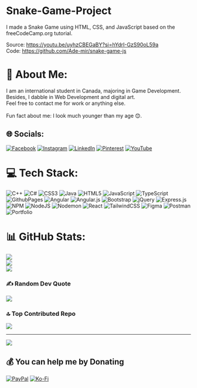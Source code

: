 # Snake-Game-Project

I made a Snake Game using HTML, CSS, and JavaScript based on the freeCodeCamp.org tutorial.

Source: https://youtu.be/uyhzCBEGaBY?si=hYdrI-GzS90oL59a <br>
Code: https://github.com/Ade-mir/snake-game-js

# 💫 About Me:
I am an international student in Canada, majoring in Game Development. Besides, I dabble in Web Development and digital art. <br>Feel free to contact me for work or anything else.<br><br>Fun fact about me: I look much younger than my age 😊.


## 🌐 Socials:
[![Facebook](https://img.shields.io/badge/Facebook-%231877F2.svg?logo=Facebook&logoColor=white)](https://facebook.com/profile.php?id=100030823129717) [![Instagram](https://img.shields.io/badge/Instagram-%23E4405F.svg?logo=Instagram&logoColor=white)](https://instagram.com/mr.moony__/) [![LinkedIn](https://img.shields.io/badge/LinkedIn-%230077B5.svg?logo=linkedin&logoColor=white)](https://linkedin.com/in/q-tuan-tran-82371a257/) [![Pinterest](https://img.shields.io/badge/Pinterest-%23E60023.svg?logo=Pinterest&logoColor=white)](https://pinterest.com/tranquangtuan060703/) [![YouTube](https://img.shields.io/badge/YouTube-%23FF0000.svg?logo=YouTube&logoColor=white)](https://youtube.com/@UCICxhv7GwnSrwenqrGzZ4DQ) 

# 💻 Tech Stack:
![C++](https://img.shields.io/badge/c++-%2300599C.svg?style=for-the-badge&logo=c%2B%2B&logoColor=white) ![C#](https://img.shields.io/badge/c%23-%23239120.svg?style=for-the-badge&logo=csharp&logoColor=white) ![CSS3](https://img.shields.io/badge/css3-%231572B6.svg?style=for-the-badge&logo=css3&logoColor=white) ![Java](https://img.shields.io/badge/java-%23ED8B00.svg?style=for-the-badge&logo=openjdk&logoColor=white) ![HTML5](https://img.shields.io/badge/html5-%23E34F26.svg?style=for-the-badge&logo=html5&logoColor=white) ![JavaScript](https://img.shields.io/badge/javascript-%23323330.svg?style=for-the-badge&logo=javascript&logoColor=%23F7DF1E) ![TypeScript](https://img.shields.io/badge/typescript-%23007ACC.svg?style=for-the-badge&logo=typescript&logoColor=white) ![GithubPages](https://img.shields.io/badge/github%20pages-121013?style=for-the-badge&logo=github&logoColor=white) ![Angular](https://img.shields.io/badge/angular-%23DD0031.svg?style=for-the-badge&logo=angular&logoColor=white) ![Angular.js](https://img.shields.io/badge/angular.js-%23E23237.svg?style=for-the-badge&logo=angularjs&logoColor=white) ![Bootstrap](https://img.shields.io/badge/bootstrap-%238511FA.svg?style=for-the-badge&logo=bootstrap&logoColor=white) ![jQuery](https://img.shields.io/badge/jquery-%230769AD.svg?style=for-the-badge&logo=jquery&logoColor=white) ![Express.js](https://img.shields.io/badge/express.js-%23404d59.svg?style=for-the-badge&logo=express&logoColor=%2361DAFB) ![NPM](https://img.shields.io/badge/NPM-%23CB3837.svg?style=for-the-badge&logo=npm&logoColor=white) ![NodeJS](https://img.shields.io/badge/node.js-6DA55F?style=for-the-badge&logo=node.js&logoColor=white) ![Nodemon](https://img.shields.io/badge/NODEMON-%23323330.svg?style=for-the-badge&logo=nodemon&logoColor=%BBDEAD) ![React](https://img.shields.io/badge/react-%2320232a.svg?style=for-the-badge&logo=react&logoColor=%2361DAFB) ![TailwindCSS](https://img.shields.io/badge/tailwindcss-%2338B2AC.svg?style=for-the-badge&logo=tailwind-css&logoColor=white) ![Figma](https://img.shields.io/badge/figma-%23F24E1E.svg?style=for-the-badge&logo=figma&logoColor=white) ![Postman](https://img.shields.io/badge/Postman-FF6C37?style=for-the-badge&logo=postman&logoColor=white) ![Portfolio](https://img.shields.io/badge/Portfolio-%23000000.svg?style=for-the-badge&logo=firefox&logoColor=#FF7139)
# 📊 GitHub Stats:
![](https://github-readme-stats.vercel.app/api?username=tuantranquang0607&theme=dark&hide_border=false&include_all_commits=true&count_private=true)<br/>
![](https://github-readme-streak-stats.herokuapp.com/?user=tuantranquang0607&theme=dark&hide_border=false)<br/>
![](https://github-readme-stats.vercel.app/api/top-langs/?username=tuantranquang0607&theme=dark&hide_border=false&include_all_commits=true&count_private=true&layout=compact)

### ✍️ Random Dev Quote
![](https://quotes-github-readme.vercel.app/api?type=horizontal&theme=radical)

### 🔝 Top Contributed Repo
![](https://github-contributor-stats.vercel.app/api?username=tuantranquang0607&limit=5&theme=dark&combine_all_yearly_contributions=true)

---
[![](https://visitcount.itsvg.in/api?id=tuantranquang0607&icon=0&color=3)](https://visitcount.itsvg.in)

  ## 💰 You can help me by Donating
  [![PayPal](https://img.shields.io/badge/PayPal-00457C?style=for-the-badge&logo=paypal&logoColor=white)](https://paypal.me/tuantran6703) [![Ko-Fi](https://img.shields.io/badge/Ko--fi-F16061?style=for-the-badge&logo=ko-fi&logoColor=white)](https://ko-fi.com/tuantran6703) 

  
<!-- Proudly created with GPRM ( https://gprm.itsvg.in ) -->
